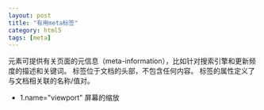```yaml
---
layout: post
title: "有用meta标签"
category: html5
tags: [meta]
---
```

<meta> 元素可提供有关页面的元信息（meta-information），比如针对搜索引擎和更新频度的描述和关键词。
<meta> 标签位于文档的头部，不包含任何内容。<meta> 标签的属性定义了与文档相关联的名称/值对。

<!-- more -->

- 1.name="viewport" 屏幕的缩放


